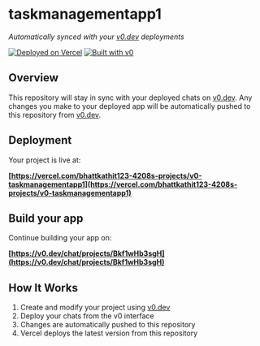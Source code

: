 # taskmanagementapp1

*Automatically synced with your [v0.dev](https://v0.dev) deployments*

[![Deployed on Vercel](https://img.shields.io/badge/Deployed%20on-Vercel-black?style=for-the-badge&logo=vercel)](https://vercel.com/bhattkathit123-4208s-projects/v0-taskmanagementapp1)
[![Built with v0](https://img.shields.io/badge/Built%20with-v0.dev-black?style=for-the-badge)](https://v0.dev/chat/projects/Bkf1wHb3sgH)

## Overview

This repository will stay in sync with your deployed chats on [v0.dev](https://v0.dev).
Any changes you make to your deployed app will be automatically pushed to this repository from [v0.dev](https://v0.dev).

## Deployment

Your project is live at:

**[https://vercel.com/bhattkathit123-4208s-projects/v0-taskmanagementapp1](https://vercel.com/bhattkathit123-4208s-projects/v0-taskmanagementapp1)**

## Build your app

Continue building your app on:

**[https://v0.dev/chat/projects/Bkf1wHb3sgH](https://v0.dev/chat/projects/Bkf1wHb3sgH)**

## How It Works

1. Create and modify your project using [v0.dev](https://v0.dev)
2. Deploy your chats from the v0 interface
3. Changes are automatically pushed to this repository
4. Vercel deploys the latest version from this repository
